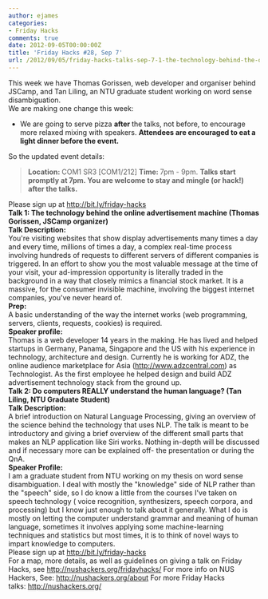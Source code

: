 ```yaml
---
author: ejames
categories:
- Friday Hacks
comments: true
date: 2012-09-05T00:00:00Z
title: 'Friday Hacks #28, Sep 7'
url: /2012/09/05/friday-hacks-talks-sep-7-1-the-technology-behind-the-online-advertisement-machine-2-do-computers-really-understand-the-human-language/
---
```


<div>This week we have Thomas Gorissen, web developer and organiser behind JSCamp, and Tan Liling, an NTU graduate student working on word sense disambiguation.</div>
<div></div>
<div>We are making one change this week:</div>
<div>
<ul>
	<li>We are going to serve pizza <strong>after </strong>the talks, not before, to encourage more relaxed mixing with speakers. <strong>Attendees are encouraged to eat a light dinner before the event.</strong></li>
</ul>
</div>
<div>So the updated event details:</div>
<blockquote><strong>Location: </strong>COM1 SR3 [COM1/212]
<strong>Time: </strong>7pm - 9pm.
<strong>Talks start promptly at 7pm. You are welcome to stay and mingle (or hack!) after the talks.</strong></blockquote>
<div>Please sign up at <a href="http://bit.ly/friday-hacks" target="_blank">http://bit.ly/friday-hacks</a></div>
<div></div>
<div><strong>Talk 1: The technology behind the online advertisement machine (Thomas Gorissen, JSCamp organizer)</strong></div>
<div></div>
<div><strong>Talk Description:</strong></div>
<div>You're visiting websites that show display advertisements many times a day and every time, millions of times a day, a complex real-time process involving hundreds of requests to different servers of different companies is triggered. In an effort to show you the most valuable message at the time of your visit, your ad-impression opportunity is literally traded in the background in a way that closely mimics a financial stock market. It is a massive, for the consumer invisible machine, involving the biggest internet companies, you've never heard of.</div>
<div></div>
<div><strong>Prep:</strong></div>
<div>A basic understanding of the way the internet works (web programming, servers, clients, requests, cookies) is required.</div>
<div></div>
<div><strong>Speaker profile:</strong></div>
<div>
<div>Thomas is a web developer 14 years in the making. He has lived and helped startups in Germany, Panama, Singapore and the US with his experience in technology, architecture and design. Currently he is working for ADZ, the online audience marketplace for Asia (<a href="http://www.adzcentral.com/" target="_blank">http://www.adzcentral.<wbr>com</wbr></a>) as Technologist. As the first employee he helped design and build ADZ advertisement technology stack from the ground up.</div>
<div></div>
<div><strong>Talk 2: Do computers REALLY understand the human language? (Tan Liling</strong><strong>, NTU Graduate Student)</strong></div>
</div>
<div></div>
<div><strong>Talk Description:</strong></div>
<div>
<div>A brief introduction on Natural Language Processing, giving an overview of the science behind the technology that uses NLP. The talk is meant to be introductory and giving a brief overview of the different small parts that makes an NLP application like Siri works. Nothing in-depth will be discussed and if necessary more can be explained off- the presentation or during the QnA.</div>
<div></div>
</div>
<div><strong>Speaker Profile:</strong></div>
<div>I am a graduate student from NTU working on my thesis on word sense disambiguation. I deal with mostly the "knowledge" side of NLP rather than the "speech" side, so I do know a little from the courses I've taken on speech technology ( voice recognition, synthesizers, speech corpora, and processing) but I know just enough to talk about it generally. What I do is mostly on letting the computer understand grammar and meaning of human language, sometimes it involves applying some machine-learning techniques and statistics but most times, it is to think of novel ways to impart knowledge to computers.</div>
<div>Please sign up at <a href="http://bit.ly/friday-hacks" target="_blank">http://bit.ly/friday-hacks</a></div>
<div></div>
<div>For a map, more details, as well as guidelines on giving a talk on Friday Hacks, see <a href="/fridayhacks/" target="_blank">http://nushackers.org/<wbr>fridayhacks/</wbr></a>
For more info on NUS Hackers, See: <a href="/about" target="_blank">http://nushackers.org/<wbr>about</wbr></a>
For more Friday Hacks talks: <a href="/" target="_blank">http://nushackers.org/</a></div>
